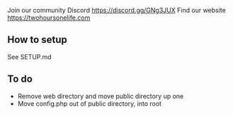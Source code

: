 Join our community Discord https://discord.gg/GNg3JUX
Find our website https://twohoursonelife.com


## How to setup
See SETUP.md

## To do
- Remove web directory and move public directory up one
- Move config.php out of public directory, into root